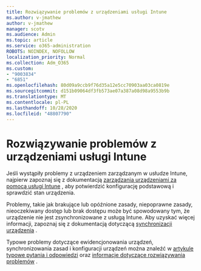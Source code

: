 ```yaml
---
title: Rozwiązywanie problemów z urządzeniami usługi Intune
ms.author: v-jmathew
author: v-jmathew
manager: scotv
ms.audience: Admin
ms.topic: article
ms.service: o365-administration
ROBOTS: NOINDEX, NOFOLLOW
localization_priority: Normal
ms.collection: Adm_O365
ms.custom:
- "9003834"
- "6851"
ms.openlocfilehash: 80d09a9ccb9f76d35a12e5cc70903aa03ca0819e
ms.sourcegitcommit: d151b09064df3fb573ae07a387a08d98a9553b9b
ms.translationtype: MT
ms.contentlocale: pl-PL
ms.lasthandoff: 10/28/2020
ms.locfileid: "48807790"
---
```

# <a name="troubleshooting-problems-with-intune-devices"></a>Rozwiązywanie problemów z urządzeniami usługi Intune

Jeśli wystąpiły problemy z urządzeniem zarządzanym w usłudze Intune, najpierw zapoznaj się z dokumentacją [zarządzania urządzeniami za pomocą usługi Intune](https://docs.microsoft.com/mem/intune/protect/endpoint-security-manage-devices) , aby potwierdzić konfigurację podstawową i sprawdzić stan urządzenia.

Problemy, takie jak brakujące lub opóźnione zasady, niepoprawne zasady, nieoczekiwany dostęp lub brak dostępu może być spowodowany tym, że urządzenie nie jest zsynchronizowane z usługą Intune. Aby uzyskać więcej informacji, zapoznaj się z dokumentacją dotyczącą [synchronizacji urządzenia](https://docs.microsoft.com/mem/intune/remote-actions/device-sync) .

Typowe problemy dotyczące ewidencjonowania urządzeń, synchronizowania zasad i konfiguracji urządzeń można znaleźć w [artykule typowe pytania i odpowiedzi](https://docs.microsoft.com/mem/intune/configuration/device-profile-troubleshoot) oraz [informacje dotyczące rozwiązywania problemów](https://docs.microsoft.com/mem/intune/configuration/troubleshoot-policies-in-microsoft-intune) .
